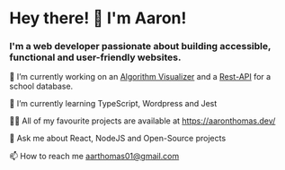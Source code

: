 # Hey there! 👋 I'm Aaron! 
### I'm a web developer passionate about building accessible, functional and user-friendly websites.

🔭 I’m currently working on an [Algorithm Visualizer](https://github.com/aa-thomas/algo-visualizer) and a [Rest-API](https://github.com/aa-thomas/rest-api-sql) for a school database.

🌱 I’m currently learning TypeScript, Wordpress and Jest

👨‍💻 All of my favourite projects are available at https://aaronthomas.dev/

💬 Ask me about React, NodeJS and Open-Source projects

📫 How to reach me aarthomas01@gmail.com
